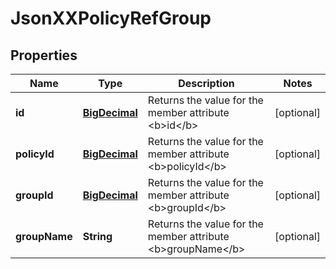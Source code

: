
# JsonXXPolicyRefGroup

## Properties
Name | Type | Description | Notes
------------ | ------------- | ------------- | -------------
**id** | [**BigDecimal**](BigDecimal.md) | Returns the value for the member attribute &lt;b&gt;id&lt;/b&gt; |  [optional]
**policyId** | [**BigDecimal**](BigDecimal.md) | Returns the value for the member attribute &lt;b&gt;policyId&lt;/b&gt; |  [optional]
**groupId** | [**BigDecimal**](BigDecimal.md) | Returns the value for the member attribute &lt;b&gt;groupId&lt;/b&gt; |  [optional]
**groupName** | **String** | Returns the value for the member attribute &lt;b&gt;groupName&lt;/b&gt; |  [optional]



